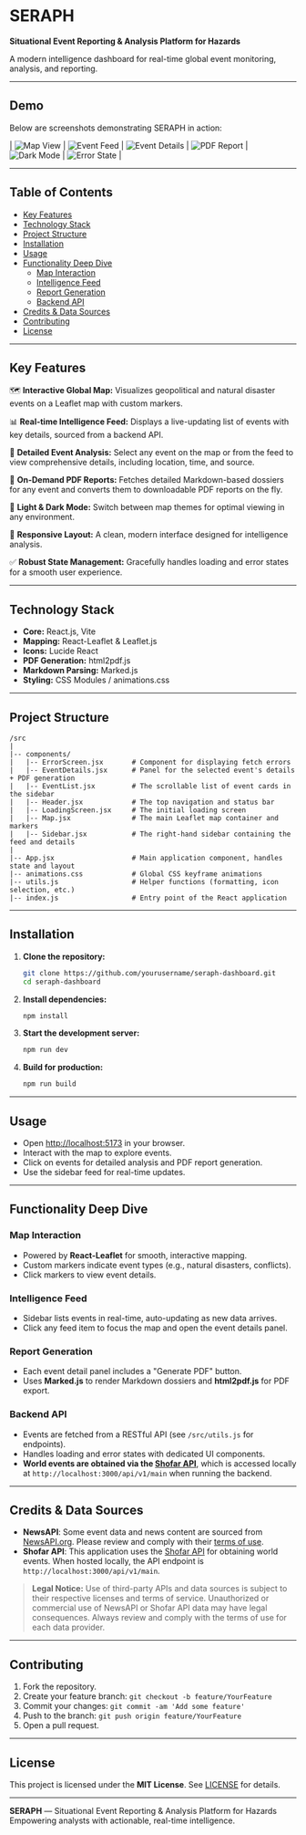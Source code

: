 # SERAPH
**Situational Event Reporting & Analysis Platform for Hazards**

A modern intelligence dashboard for real-time global event monitoring, analysis, and reporting.

---

## Demo

Below are screenshots demonstrating SERAPH in action:

| ![Map View](demos/seraph-demo-1.png) | ![Event Feed](demos/seraph-demo-2.png) | ![Event Details](demos/seraph-demo-3.png) | ![PDF Report](demos/seraph-demo-4.png) | ![Dark Mode](demos/seraph-demo-5.png) | ![Error State](demos/seraph-demo-6.png) |

---

## Table of Contents
- [Key Features](#key-features)
- [Technology Stack](#technology-stack)
- [Project Structure](#project-structure)
- [Installation](#installation)
- [Usage](#usage)
- [Functionality Deep Dive](#functionality-deep-dive)
  - [Map Interaction](#map-interaction)
  - [Intelligence Feed](#intelligence-feed)
  - [Report Generation](#report-generation)
  - [Backend API](#backend-api)
- [Credits & Data Sources](#credits--data-sources)
- [Contributing](#contributing)
- [License](#license)

---

## Key Features

🗺️ **Interactive Global Map:** Visualizes geopolitical and natural disaster events on a Leaflet map with custom markers.

📊 **Real-time Intelligence Feed:** Displays a live-updating list of events with key details, sourced from a backend API.

📰 **Detailed Event Analysis:** Select any event on the map or from the feed to view comprehensive details, including location, time, and source.

📄 **On-Demand PDF Reports:** Fetches detailed Markdown-based dossiers for any event and converts them to downloadable PDF reports on the fly.

🌙 **Light & Dark Mode:** Switch between map themes for optimal viewing in any environment.

📱 **Responsive Layout:** A clean, modern interface designed for intelligence analysis.

✅ **Robust State Management:** Gracefully handles loading and error states for a smooth user experience.

---

## Technology Stack

- **Core:** React.js, Vite
- **Mapping:** React-Leaflet & Leaflet.js
- **Icons:** Lucide React
- **PDF Generation:** html2pdf.js
- **Markdown Parsing:** Marked.js
- **Styling:** CSS Modules / animations.css

---

## Project Structure

```
/src
|
|-- components/
|   |-- ErrorScreen.jsx       # Component for displaying fetch errors
|   |-- EventDetails.jsx      # Panel for the selected event's details + PDF generation
|   |-- EventList.jsx         # The scrollable list of event cards in the sidebar
|   |-- Header.jsx            # The top navigation and status bar
|   |-- LoadingScreen.jsx     # The initial loading screen
|   |-- Map.jsx               # The main Leaflet map container and markers
|   |-- Sidebar.jsx           # The right-hand sidebar containing the feed and details
|
|-- App.jsx                   # Main application component, handles state and layout
|-- animations.css            # Global CSS keyframe animations
|-- utils.js                  # Helper functions (formatting, icon selection, etc.)
|-- index.js                  # Entry point of the React application
```

---

## Installation

1. **Clone the repository:**
   ```sh
   git clone https://github.com/yourusername/seraph-dashboard.git
   cd seraph-dashboard
   ```
2. **Install dependencies:**
   ```sh
   npm install
   ```
3. **Start the development server:**
   ```sh
   npm run dev
   ```
4. **Build for production:**
   ```sh
   npm run build
   ```

---

## Usage

- Open [http://localhost:5173](http://localhost:5173) in your browser.
- Interact with the map to explore events.
- Click on events for detailed analysis and PDF report generation.
- Use the sidebar feed for real-time updates.

---

## Functionality Deep Dive

### Map Interaction
- Powered by **React-Leaflet** for smooth, interactive mapping.
- Custom markers indicate event types (e.g., natural disasters, conflicts).
- Click markers to view event details.

### Intelligence Feed
- Sidebar lists events in real-time, auto-updating as new data arrives.
- Click any feed item to focus the map and open the event details panel.

### Report Generation
- Each event detail panel includes a "Generate PDF" button.
- Uses **Marked.js** to render Markdown dossiers and **html2pdf.js** for PDF export.

### Backend API
- Events are fetched from a RESTful API (see `/src/utils.js` for endpoints).
- Handles loading and error states with dedicated UI components.
- **World events are obtained via the [Shofar API](https://github.com/alestor123/shofar)**, which is accessed locally at `http://localhost:3000/api/v1/main` when running the backend.

---

## Credits & Data Sources

- **NewsAPI**: Some event data and news content are sourced from [NewsAPI.org](https://newsapi.org/). Please review and comply with their [terms of use](https://newsapi.org/terms).
- **Shofar API**: This application uses the [Shofar API](https://github.com/alestor123/shofar) for obtaining world events. When hosted locally, the API endpoint is `http://localhost:3000/api/v1/main`.

> **Legal Notice:**
> Use of third-party APIs and data sources is subject to their respective licenses and terms of service. Unauthorized or commercial use of NewsAPI or Shofar API data may have legal consequences. Always review and comply with the terms of use for each data provider.

---

## Contributing

1. Fork the repository.
2. Create your feature branch: `git checkout -b feature/YourFeature`
3. Commit your changes: `git commit -am 'Add some feature'`
4. Push to the branch: `git push origin feature/YourFeature`
5. Open a pull request.

---

## License

This project is licensed under the **MIT License**. See [LICENSE](LICENSE) for details.

---

**SERAPH** — Situational Event Reporting & Analysis Platform for Hazards  
Empowering analysts with actionable, real-time intelligence.
